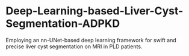 # Deep-Learning-based-Liver-Cyst-Segmentation-ADPKD
Employing an nn-UNet-based deep learning framework for swift and precise liver cyst segmentation on MRI in PLD patients. 
